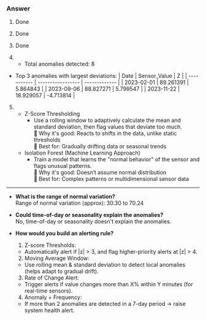 ### Answer

1. Done

2. Done

3. Done

4. - Total anomalies detected: 8

- Top 3 anomalies with largest deviations:
      |    Date	    |  Sensor_Value	    |       Z       |
      | ----------- | ----------------- | ------------- |
	  | 2023-02-01	|  89.261391	    |    5.864843   |
	  | 2023-09-06	|  88.827271	    |    5.799547   |
	  | 2023-11-22	|  18.929057	    |   -4.713814   |

5.  - Z-Score Thresholding
        - Use a rolling window to adaptively calculate the mean and standard deviation, then flag values that deviate too much.  
        🔹 Why it's good: Reacts to shifts in the data, unlike static thresholds  
        🔹 Best for: Gradually drifting data or seasonal trends
    - Isolation Forest (Machine Learning Approach)
        - Train a model that learns the "normal behavior" of the sensor and flags unusual patterns.  
        🔹 Why it's good: Doesn’t assume normal distribution  
        🔹 Best for: Complex patterns or multidimensional sensor data

---

- **What is the range of normal variation?**  
Range of normal variation (approx): 30.30 to 70.24

- **Could time-of-day or seasonality explain the anomalies?**  
No, time-of-day or seasonality doesn't explain the anomalies.

- **How would you build an alerting rule?**  

    1. Z-score Thresholds:
    - Automatically alert if |z| > 3, and flag higher-priority alerts at |z| > 4.

    2. Moving Average Window:
    - Use rolling mean & standard deviation to detect local anomalies (helps adapt to gradual drift).

    3. Rate of Change Alert:
    - Trigger alerts if value changes more than X% within Y minutes (for real-time sensors).

    4. Anomaly + Frequency:
    - If more than 2 anomalies are detected in a 7-day period → raise system health alert.


